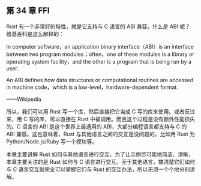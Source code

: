 ## 第 34 章 FFI

Rust 有一个非常好的特性，就是它支持与 C 语言的 ABI 兼容。什么是 ABI 呢？维基百科是这么解释的：

In computer software，an application binary interface（ABI）is an interface between two program modules；often，one of these modules is a library or operating system facility，and the other is a program that is being run by a user.

An ABI defines how data structures or computational routines are accessed in machine code，which is a low-level，hardware-dependent format.

——Wikipedia

所以，我们可以用 Rust 写一个库，然后直接把它当成 C 写的库来使用。或者反过来，用 C 写的库，可以直接在 Rust 中被调用。而且这个过程是没有额外性能损失的。C 语言的 ABI 是这个世界上最通用的 ABI，大部分编程语言都支持与 C 的 ABI 兼容。这也意味着，Rust 与其他语言之间的交互是没问题的，比如用 Rust 为 Python/Node.js/Ruby 写一个模块等。

本章主要讲解 Rust 如何与其他语言进行交互，为了让示例尽可能地简洁、清晰，本章主要关注的是 Rust 如何与 C 语言进行交互。至于其他语言，搞清楚它们如何与 C 语言交互就完全可以掌握它们与 Rust 的交互办法，所以无须一个个地分别讲解。
